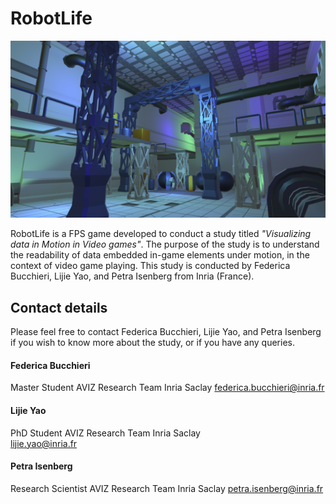 # RobotLife

![FPS Image](/Assets/FPS/Art/Textures/Backgrounds/InitialMenu.png)

RobotLife is a FPS game developed to conduct a study titled *"Visualizing data in Motion in Video games"*. The purpose of the study is to understand the readability of data embedded in-game elements under motion, in the context of video game playing. This study is conducted by Federica Bucchieri, Lijie Yao, and Petra Isenberg from Inria (France). 

## Contact details
Please feel free to contact Federica Bucchieri, Lijie Yao, and Petra Isenberg if you wish to know more about the study, or if you have any queries.

#### Federica Bucchieri
Master Student
AVIZ Research Team
Inria Saclay
federica.bucchieri@inria.fr		

#### Lijie Yao
PhD Student
AVIZ Research Team
Inria Saclay			
lijie.yao@inria.fr			

#### Petra Isenberg
Research Scientist
AVIZ Research Team
Inria Saclay
petra.isenberg@inria.fr	

